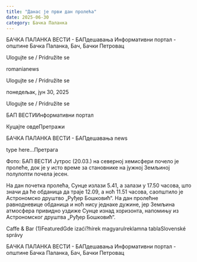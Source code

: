 ```yaml
---
title: "Данас је први дан пролећа"
date: 2025-06-30
category: Бачка Паланка
---
```


БАЧКА ПАЛАНКА ВЕСТИ - БАПдешавања Информативни портал - општине Бачка Паланка, Бач, Бачки Петровац

Ulogujte se / Pridružite se

romanianews

Ulogujte se / Pridružite se

понедељак, јун 30, 2025

Ulogujte se / Pridružite se

БАП ВЕСТИИнформативни портал

Куцајте овдеПретражи

БАЧКА ПАЛАНКА ВЕСТИ - БАПдешавања news

type here...Претрага

Фото: БАП ВЕСТИ
            Јутрос (20.03.) на северној хемисфери почело је пролеће, док је у исто време за становнике на јужној Земљиној полулопти почела јесен.

На дан почетка пролећа, Сунце излази 5.41, а залази у 17.50 часова, што значи да ће обданица да траје 12.09, а ноћ 11.51 часова, саопштило је Астрономско друштво „Руђер Бошковић“.
На дан пролећне равнодневице обданица и ноћ нису једнаке дужине, јер Земљина атмосфера привидно уздиже Сунце изнад хоризонта, напомињу из Астрономског друштва „Руђер Бошковић“.

Caffe & Bar (1)FeaturedGde izaći?hírek magyarulreklamna tablaSlovenské správy

БАЧКА ПАЛАНКА ВЕСТИ - БАПдешавања Информативни портал - општине Бачка Паланка, Бач, Бачки Петровац
